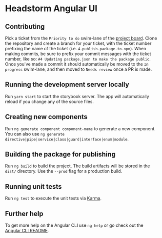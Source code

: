 # Headstorm Angular UI

## Contributing

Pick a ticket from the `Priority to do` swim-lane of the [project board](https://github.com/Headstorm/hs-angular-ui/projects/1). Clone the repository and create a branch for your ticket, with the ticket number prefixing the name of the ticket (i.e. `4-publish-package-to-npm`). When making commits, be sure to prefix your commit messages with the ticket number, like so: `#4 Updating package.json to make the package public`. Once you've made a commit it should automatically be moved to the `In progress` swim-lane, and then moved to `Needs review` once a PR is made.

## Running the development server locally

Run `yarn start` to start the storybook server. The app will automatically reload if you change any of the source files.

## Creating new components

Run `ng generate component component-name` to generate a new component. You can also use `ng generate directive|pipe|service|class|guard|interface|enum|module`.

## Building the package for publishing

Run `ng build` to build the project. The build artifacts will be stored in the `dist/` directory. Use the `--prod` flag for a production build.

## Running unit tests

Run `ng test` to execute the unit tests via [Karma](https://karma-runner.github.io).

## Further help

To get more help on the Angular CLI use `ng help` or go check out the [Angular CLI README](https://github.com/angular/angular-cli/blob/master/README.md).
